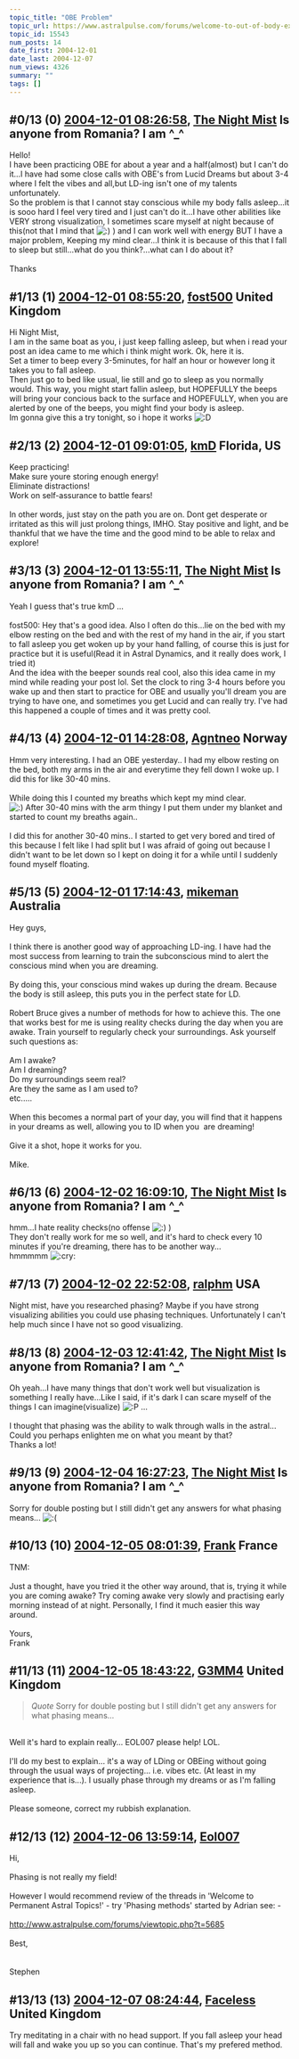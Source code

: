 ```yaml
---
topic_title: "OBE Problem"
topic_url: https://www.astralpulse.com/forums/welcome-to-out-of-body-experiences!/obe-problem
topic_id: 15543
num_posts: 14
date_first: 2004-12-01
date_last: 2004-12-07
num_views: 4326
summary: ""
tags: []
---
```


## \#0/13 (0) [2004-12-01 08:26:58](https://www.astralpulse.com/forums/index.php?msg=135546), [The Night Mist](https://www.astralpulse.com/forums/profile/?u=7462) Is anyone from Romania? I am ^_^ ##
<section>
Hello!
<br>
I have been practicing OBE for about a year and a half(almost) but I can't do it...I have had some close calls with OBE's from Lucid Dreams but about 3-4 where I felt the vibes and all,but LD-ing isn't one of my talents unfortunately.
<br>
So the problem is that I cannot stay conscious while my body falls asleep...it is sooo hard I feel very tired and I just can't do it...I have other abilities like VERY strong visualization, I sometimes scare myself at night because of this(not that I mind that
<img alt=":)" class="smiley" src="https://www.astralpulse.com/forums/Smileys/fugue/smiley.png" title="Smiley"/>
) and I can work well with energy BUT I have a major problem, Keeping my mind clear...I think it is because of this that I fall to sleep but still...what do you think?...what can I do about it?
<br>
<br>
Thanks
</section>

## \#1/13 (1) [2004-12-01 08:55:20](https://www.astralpulse.com/forums/index.php?msg=135556), [fost500](https://www.astralpulse.com/forums/profile/?u=6764) United Kingdom ##
<section>
Hi Night Mist,
<br>
I am in the same boat as you, i just keep falling asleep, but when i read your post an idea came to me which i think might work. Ok, here it is.
<br>
Set a timer to beep every 3-5minutes, for half an hour or however long it takes you to fall asleep.
<br>
Then just go to bed like usual, lie still and go to sleep as you normally would. This way, you might start fallin asleep, but HOPEFULLY the beeps will bring your concious back to the surface and HOPEFULLY, when you are alerted by one of the beeps, you might find your body is asleep.
<br>
Im gonna give this a try tonight, so i hope it works
<img alt=":D" class="smiley" src="https://www.astralpulse.com/forums/Smileys/fugue/cheesy.png" title="Cheesy"/>
</section>

## \#2/13 (2) [2004-12-01 09:01:05](https://www.astralpulse.com/forums/index.php?msg=135558), [kmD](https://www.astralpulse.com/forums/profile/?u=7238) Florida, US ##
<section>
Keep practicing!
<br>
Make sure youre storing enough energy!
<br>
Eliminate distractions!
<br>
Work on self-assurance to battle fears!
<br>
<br>
In other words, just stay on the path you are on. Dont get desperate or irritated as this will just prolong things, IMHO. Stay positive and light, and be thankful that we have the time and the good mind to be able to relax and explore!
</section>

## \#3/13 (3) [2004-12-01 13:55:11](https://www.astralpulse.com/forums/index.php?msg=135601), [The Night Mist](https://www.astralpulse.com/forums/profile/?u=7462) Is anyone from Romania? I am ^_^ ##
<section>
Yeah I guess that's true kmD ...
<br>
<br>
fost500: Hey that's a good idea. Also I often do this...lie on the bed with my elbow resting on the bed and with the rest of my hand in the air, if you start to fall asleep you get woken up by your hand falling, of course this is just for practice but it is useful(Read it in Astral Dynamics, and it really does work, I tried it)
<br>
And the idea with the beeper sounds real cool, also this idea came in my mind while reading your post lol. Set the clock to ring 3-4 hours before you wake up and then start to practice for OBE and usually you'll dream you are trying to have one, and sometimes you get Lucid and can really try. I've had this happened a couple of times and it was pretty cool.
</section>

## \#4/13 (4) [2004-12-01 14:28:08](https://www.astralpulse.com/forums/index.php?msg=135602), [Agntneo](https://www.astralpulse.com/forums/profile/?u=4241) Norway ##
<section>
Hmm very interesting. I had an OBE yesterday.. I had my elbow resting on the bed, both my arms in the air and everytime they fell down I woke up. I did this for like 30-40 mins.
<br>
<br>
While doing this I counted my breaths which kept my mind clear.
<br>
<img alt=":)" class="smiley" src="https://www.astralpulse.com/forums/Smileys/fugue/smiley.png" title="Smiley"/>
After 30-40 mins with the arm thingy I put them under my blanket and
<br>
started to count my breaths again..
<br>
<br>
I did this for another 30-40 mins.. I started to get very bored and tired of this because I felt like I had split but I was afraid of going out because I didn't want to be let down so I kept on doing it for a while until I suddenly found myself floating.
</section>

## \#5/13 (5) [2004-12-01 17:14:43](https://www.astralpulse.com/forums/index.php?msg=135615), [mikeman](https://www.astralpulse.com/forums/profile/?u=5435) Australia ##
<section>
Hey guys,
<br>
<br>
I think there is another good way of approaching LD-ing. I have had the most success from learning to train the subconscious mind to alert the conscious mind when you are dreaming.
<br>
<br>
By doing this, your conscious mind wakes up during the dream. Because the body is still asleep, this puts you in the perfect state for LD.
<br>
<br>
Robert Bruce gives a number of methods for how to achieve this. The one that works best for me is using reality checks during the day when you are awake. Train yourself to regularly check your surroundings. Ask yourself such questions as:
<br>
<br>
Am I awake?
<br>
Am I dreaming?
<br>
Do my surroundings seem real?
<br>
Are they the same as I am used to?
<br>
etc.....
<br>
<br>
When this becomes a normal part of your day, you will find that it happens in your dreams as well, allowing you to ID when you  are dreaming!
<br>
<br>
Give it a shot, hope it works for you.
<br>
<br>
Mike.
</section>

## \#6/13 (6) [2004-12-02 16:09:10](https://www.astralpulse.com/forums/index.php?msg=135716), [The Night Mist](https://www.astralpulse.com/forums/profile/?u=7462) Is anyone from Romania? I am ^_^ ##
<section>
hmm...I hate reality checks(no offense
<img alt=":)" class="smiley" src="https://www.astralpulse.com/forums/Smileys/fugue/smiley.png" title="Smiley"/>
)
<br>
They don't really work for me so well, and it's hard to check every 10 minutes if you're dreaming, there has to be another way...
<br>
hmmmmm
<img alt=":cry:" class="smiley" src="https://www.astralpulse.com/forums/Smileys/fugue/cry.png" title="Cry"/>
</section>

## \#7/13 (7) [2004-12-02 22:52:08](https://www.astralpulse.com/forums/index.php?msg=135761), [ralphm](https://www.astralpulse.com/forums/profile/?u=488) USA ##
<section>
Night mist, have you researched phasing? Maybe if you have strong visualizing abilities you could use phasing techniques. Unfortunately I can't help much since I have not so good visualizing.
</section>

## \#8/13 (8) [2004-12-03 12:41:42](https://www.astralpulse.com/forums/index.php?msg=135859), [The Night Mist](https://www.astralpulse.com/forums/profile/?u=7462) Is anyone from Romania? I am ^_^ ##
<section>
Oh yeah...I have many things that don't work well but visualization is something I really have...Like I said, if it's dark I can scare myself of the things I can imagine(visualize)
<img alt=":P" class="smiley" src="https://www.astralpulse.com/forums/Smileys/fugue/tongue.png" title="Tongue"/>
...
<br>
<br>
I thought that phasing was the ability to walk through walls in the astral...
<br>
Could you perhaps enlighten me on what you meant by that?
<br>
Thanks a lot!
</section>

## \#9/13 (9) [2004-12-04 16:27:23](https://www.astralpulse.com/forums/index.php?msg=136052), [The Night Mist](https://www.astralpulse.com/forums/profile/?u=7462) Is anyone from Romania? I am ^_^ ##
<section>
Sorry for double posting but I still didn't get any answers for what phasing means...
<img alt=":(" class="smiley" src="https://www.astralpulse.com/forums/Smileys/fugue/sad.png" title="Sad"/>
</section>

## \#10/13 (10) [2004-12-05 08:01:39](https://www.astralpulse.com/forums/index.php?msg=136221), [Frank](https://www.astralpulse.com/forums/profile/?u=359) France ##
<section>
TNM:
<br>
<br>
Just a thought, have you tried it the other way around, that is, trying it while you are coming awake? Try coming awake very slowly and practising early morning instead of at night. Personally, I find it much easier this way around.
<br>
<br>
Yours,
<br>
Frank
</section>

## \#11/13 (11) [2004-12-05 18:43:22](https://www.astralpulse.com/forums/index.php?msg=136334), [G3MM4](https://www.astralpulse.com/forums/profile/?u=5510) United Kingdom ##
<section>
<blockquote class="bbc_standard_quote">
 <cite>
  Quote
 </cite>
 Sorry for double posting but I still didn't get any answers for what phasing means...
</blockquote>
<br>
Well it's hard to explain really... EOL007 please help! LOL.
<br>
<br>
I'll do my best to explain... it's a way of LDing or OBEing without going through the usual ways of projecting... i.e. vibes etc. (At least in my experience that is...). I usually phase through my dreams or as I'm falling asleep.
<br>
<br>
Please someone, correct my rubbish explanation.
</section>

## \#12/13 (12) [2004-12-06 13:59:14](https://www.astralpulse.com/forums/index.php?msg=136466), [Eol007](https://www.astralpulse.com/forums/profile/?u=1893)  ##
<section>
Hi,
<br>
<br>
Phasing is not really my field!
<br>
<br>
However I would recommend review of the threads in 'Welcome to Permanent Astral Topics!' - try 'Phasing methods' started by Adrian see: -
<br>
<br>
<a class="bbc_link" href="http://www.astralpulse.com/forums/viewtopic.php?t=5685" rel="noopener" target="_blank">
 http://www.astralpulse.com/forums/viewtopic.php?t=5685
</a>
<br>
<br>
Best,
<br>
<br>
<br>
Stephen
</section>

## \#13/13 (13) [2004-12-07 08:24:44](https://www.astralpulse.com/forums/index.php?msg=136618), [Faceless](https://www.astralpulse.com/forums/profile/?u=1900) United Kingdom ##
<section>
Try meditating in a chair with no head support. If you fall asleep your head will fall and wake you up so you can continue. That's my prefered method.
</section>